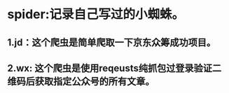# spider:记录自己写过的小蜘蛛。
## 1.jd：这个爬虫是简单爬取一下京东众筹成功项目。
## 2.wx: 这个爬虫是使用reqeusts纯抓包过登录验证二维码后获取指定公众号的所有文章。
	